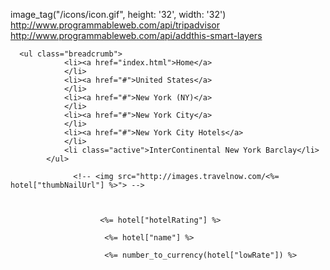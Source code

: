 image_tag("/icons/icon.gif", height: '32', width: '32')
http://www.programmableweb.com/api/tripadvisor
http://www.programmableweb.com/api/addthis-smart-layers

      <ul class="breadcrumb">
                <li><a href="index.html">Home</a>
                </li>
                <li><a href="#">United States</a>
                </li>
                <li><a href="#">New York (NY)</a>
                </li>
                <li><a href="#">New York City</a>
                </li>
                <li><a href="#">New York City Hotels</a>
                </li>
                <li class="active">InterContinental New York Barclay</li>
            </ul>

                  <!-- <img src="http://images.travelnow.com/<%= hotel["thumbNailUrl"] %>"> -->

                      

                        <%= hotel["hotelRating"] %>

                         <%= hotel["name"] %>

                         <%= number_to_currency(hotel["lowRate"]) %>